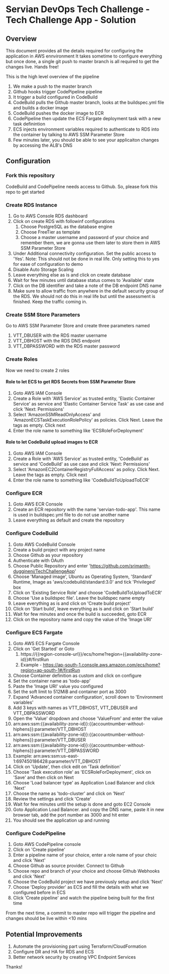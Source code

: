 # Servian DevOps Tech Challenge - Tech Challenge App - Solution

## Overview

This document provides all the details required for configuring the application in AWS ennvironment
It takes sometime to configure everything but once done, a single git push to master branch is all required to get the changes live. Hands free!

This is the high level overview of the pipeline

1. We make a push to the master branch
2. Github hooks trigger CodePipeline pipeline
3. It trigger a build configured in CodeBuild
4. CodeBuild pulls the Github master branch, looks at the buildspec.yml file and builds a docker image
5. CodeBuild pushes the docker image to ECR
6. CodePipeline then update the ECS Fargate deployment task with a new task definintion
7. ECS injects environment variables required to authenticate to RDS into the container by talking to AWS SSM Parameter Store
8. Few minutes later, you should be able to see your applicaiton changes by accessing the ALB's DNS

## Configuration

### Fork this repository

CodeBuild and CodePipeline needs access to Github. So, please fork this repo to get started

### Create RDS Instance

1. Go to AWS Console RDS dashboard
2. Click on create RDS with followinf configurations
    1. Choose PostgreSQL as the database engine
    2. Choose FreeTier as template
    3. Choose a master username and password of your choice and remember them, we are gonna use them later to store them in AWS SSM Parameter Store
3. Under Additional connectivity configuration. Set the public access to 'Yes'. Note: This should not be done in real life. Only setting this to yes for ease of configuration to demo
4. Disable Auto Storage Scaling
5. Leave everything else as is and click on create database
6. Wait for few minutes until database status comes to 'Available' state
7. Click on the DB identifier and take a note of the DB endpoint DNS name
8. Make sure to allow traffic from anywhere in the default security group of the RDS. We should not do this in real life but until the assessment is finished. Keep the traffic coming in.

### Create SSM Store Parameters

Go to AWS SSM Parameter Store and create three parameters named

1. VTT_DBUSER with the RDS master username
2. VTT_DBHOST with the RDS DNS endpoint
3. VTT_DBPASSWORD with the RDS master password

### Create Roles

Now we need to create 2 roles

#### Role to let ECS to get RDS Secrets from SSM Parameter Store

1. Goto AWS IAM Console
2. Create a Role with 'AWS Service' as trusted entity, 'Elastic Container Service' as service and 'Elastic Container Service Task' as use case and click 'Next: Permissions'
3. Select 'AmazonSSMReadOnlyAccess' and 'AmazonECSTaskExecutionRolePolicy' as policies. Click Next. Leave the tags as empty. Click next
4. Enter the role name to something like 'ECSRoleForDeployment'

#### Role to let CodeBuild upload images to ECR

1. Goto AWS IAM Console
2. Create a Role with 'AWS Service' as trusted entity, 'CodeBuild' as service and 'CodeBuild' as use case and click 'Next: Permissions'
3. Select 'AmazonEC2ContainerRegistryFullAccess' as policy. Click Next. Leave the tags as empty. Click next
4. Enter the role name to something like 'CodeBuildToUploadToECR'

### Configure ECR

1. Goto AWS ECR Console
2. Create an ECR repository with the name 'servian-todo-app'. This name is used in buildspec.yml file to do not use another name
3. Leave everything as default and create the repository

### Configure CodeBuild

1. Goto AWS CodeBuild Console
2. Create a build project with any project name
3. Choose Github as your repository
4. Authenticate with OAuth
5. Choose Public Repository and enter 'https://github.com/srimanth-duggineni/TechChallengeApp'
6. Choose 'Managed image', Ubuntu as Operating System, 'Standard' Runtime, Image as 'aws/codebuild/standard:3.0' and tick 'Privileged' box
7. Click on 'Existing Service Role' and choose 'CodeBuildToUploadToECR'
8. Choose 'Use a buildspec file'. Leave the buildspec name empty
9. Leave everything as is and click on 'Create build project'
10. Click on 'Start build', leave everything as is and click on 'Start build'
11. Wait for few minutes and once the build is succeeded, goto ECR
12. Click on the repository name and copy the value of the 'Image URI'

### Configure ECS Fargate

1. Goto AWS ECS Fargate Console
2. Click on 'Get Started' or Goto
   1. https://{{region-console-url}}/ecs/home?region={{availability-zone-id}}#/firstRun
   2. Example - https://ap-south-1.console.aws.amazon.com/ecs/home?region=ap-south-1#/firstRun
3. Choose Container definition as custom and click on configure
4. Set the container name as 'todo-app'
5. Paste the 'Image URI' value you configured
6. Set the soft limit to 512MiB and container port as 3000
7. Expand 'Advanced container configuration', scroll down to 'Environment variables'
8. Add 3 keys with names as VTT_DBHOST, VTT_DBUSER and VTT_DBPASSWORD
9.  Open the 'Value' dropdown and choose 'ValueFrom' and enter the value  
   1.  arn:aws:ssm:{{availability-zone-id}}:{{accountnumber-without-hiphens}}:parameter/VTT_DBHOST
   2.  arn:aws:ssm:{{availability-zone-id}}:{{accountnumber-without-hiphens}}:parameter/VTT_DBUSER
   3.  arn:aws:ssm:{{availability-zone-id}}:{{accountnumber-without-hiphens}}:parameter/VTT_DBPASSWORD
10. Example: arn:aws:ssm:us-east-1:697450186428:parameter/VTT_DBHOST
11. Click on 'Update', then click edit on 'Task definition'
12. Choose 'Task execution role' as 'ECSRoleForDeployment', click on 'Save' and then click on Next
13. Choose 'Load balancer type' as Application Load Balancer and click 'Next'
14. Choose the name as 'todo-cluster' and click on 'Next'
15. Review the settings and click 'Create'
16. Wait for few minutes until the setup is done and goto EC2 Console
17. Goto Application Load Balancer. and copy the DNS name, paste it in new browser tab, add the port number as 3000 and hit enter
18. You should see the application up and running

### Configure CodePipeline

1. Goto AWS CodePipeline console
2. Click on 'Create pipeline'
3. Enter a pipeline name of your choice, enter a role name of your choic and click 'Next'
4. Choose Github as source provider. Connect to Github
5. Choose repo and branch of your choice and choose Github Webhooks and click 'Next'
6. Choose the CodeBuild project we have previously setup and click 'Next'
7. Choose 'Deploy provider' as ECS and fill the details with what we configured before in ECS
8. Click 'Create pipeline' and watch the pipeline being built for the first time

From the next time, a commit to master repo will trigger the pipeline and changes should be live within <10 mins

## Potential Improvements

1. Automate the provisioning part using Terraform/CloudFormation
2. Configure DR and HA for RDS and ECS
3. Better network security by creating VPC Endpoint Services


Thanks!